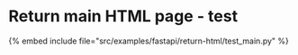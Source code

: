 # Return main HTML page - test




{% embed include file="src/examples/fastapi/return-html/test_main.py" %}
